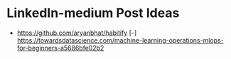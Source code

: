 # LinkedIn-medium Post Ideas 

- https://github.com/aryanbhat/habitify
[-] https://towardsdatascience.com/machine-learning-operations-mlops-for-beginners-a5686bfe02b2 